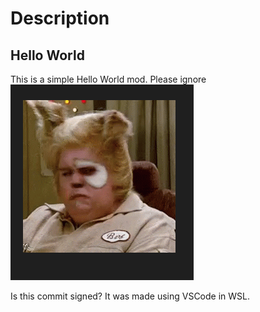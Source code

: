 # Description
## Hello World
This is a simple Hello World mod. Please ignore
![image](thumbnail.png)

Is this commit signed? It was made using VSCode in WSL.
